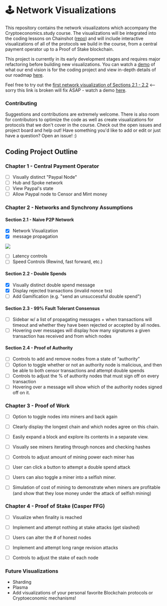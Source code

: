 # 🕹 Network Visualizations

This repository contains the network visualizatons which accompany the Cryptoeconomics.study course. The visualizations will be integrated into the coding lessons on Chainshot ([repo](https://github.com/cryptoeconomics-study/chainshot-content)) and will include interactive visualizations of all of the protocols we build in the course, from a central payment operator up to a Proof of Stake blockchain.

This project is currently in its early development stages and requires major refactoring before building new visualizations. You can watch a [demo](https://youtu.be/PMabMK_XZ1A) of what our end vision is for the coding project and view in-depth details of our roadmap [here](https://docs.google.com/document/d/1R85zczC1-nklLXEFx-dZfQdlZexRAk8S9G9Hc3Zjkx4/edit?usp=sharing).

Feel free to try out the [first network visualization of Sections 2.1 - 2.2](https://k-ho.github.io/code/) <--sorry this link is broken will fix ASAP - watch a demo [here](https://www.youtube.com/watch?v=LWKHs7Zfq34).

### Contributing
Suggestions and contributions are extremely welcome. There is also room for contributors to optimize the code as well as create visualizations for protocols that we don't cover in the course. Check out the open issues and project board and help out! Have something you'd like to add or edit or just have a question? Open an issue! :) 

## Coding Project Outline

### Chapter 1 - Central Payment Operator 
- [ ] Visually distinct "Paypal Node"
- [ ] Hub and Spoke network
- [ ] View Paypal's state
- [ ] Allow Paypal node to Censor and Mint money

### Chapter 2 - Networks and Synchrony Assumptions
#### Section 2.1 - Naive P2P Network 
- [x] Network Visualization
- [x] message propagation 

![](https://media.giphy.com/media/EExX2XytOTdIOMaKut/giphy.gif)
- [ ] Latency controls
- [ ] Speed Controls (Rewind, fast forward, etc.)

#### Section 2.2 - Double Spends
- [x] Visually distinct double spend message
- [x] Display rejected transactions (invalid nonce txs)
- [ ] Add Gamification (e.g. "send an unsuccessful double spend")

#### Section 2.3 - 99% Fault Tolerant Consensus
- [ ] Sidebar w/ a list of propagating messages + when transactions will timeout and whether they have been rejected or accepted by all nodes. 
- [ ] Hovering over messages will display how many signatures a given transaction has received and from which nodes

#### Section 2.4 - Proof of Authority
- [ ] Controls to add and remove nodes from a state of “authority”
- [ ] Option to toggle whether or not an authority node is malicious, and then be able to both censor transactions and attempt double spends 
- [ ] Controls to adjust the % of authority nodes that must sign off on every transaction
- [ ] Hovering over a message will show which of the authority nodes signed off on it.

### Chapter 3 - Proof of Work
- [ ] Option to toggle nodes into miners and back again
- [ ] Clearly display the longest chain and which nodes agree on this chain.
- [ ] Easily expand a block and explore its contents in a separate view.
- [ ] Visually see miners iterating through nonces and checking hashes
- [ ] Controls to adjust amount of mining power each miner has
- [ ] User can click a button to attempt a double spend attack
- [ ] Users can also toggle a miner into a selfish miner.
- [ ] Simulation of cost of mining to demonstrate when miners are profitable (and show that they lose money under the attack of selfish mining)


### Chapter 4 - Proof of Stake (Casper FFG)
- [ ] Visualize when finality is reached
- [ ] Implement and attempt nothing at stake attacks (get slashed)
- [ ] Users can alter the # of honest nodes
- [ ] Implement and attempt long range revision attacks
- [ ] Controls to adjust the stake of each node


### Future Visualizations
- Sharding
- Plasma
- Add visualizations of your personal favorite Blockchain protocols or Cryptoeconomic mechanisms!

